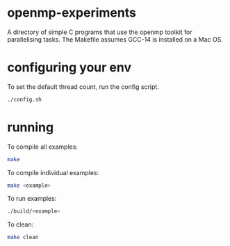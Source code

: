 # openmp-experiments
A directory of simple C programs that use the openmp toolkit for parallelising tasks.
The Makefile assumes GCC-14 is installed on a Mac OS.

# configuring your env
To set the default thread count, run the config script.
```bash
./config.sh
```

# running
To compile all examples:
```bash
make
```

To compile individual examples:
```bash
make <example>
```

To run examples:
```bash
./build/<example>
```

To clean:
```bash
make clean
```

